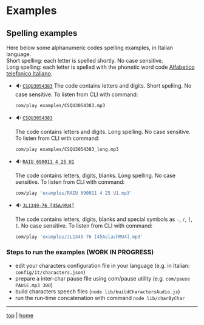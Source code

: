 # Examples

## Spelling examples 

Here below some alphanumeric codes spelling examples, in Italian language.<br>
Short spelling: each letter is spelled shortly. No case sensitive.<br>
Long spelling: each letter is spelled with the phonetic word code 
[Alfabetico telefonico Italiano](https://it.wikipedia.org/wiki/Alfabeto_telefonico_italiano). 


- 🔉 [`CSQU3054383`](CSQU3054383.mp3)
  The code contains letters and digits. 
  Short spelling. 
  No case sensitive.
  To listen from CLI with command: 
  ```bash
  com/play examples/CSQU3054383.mp3
  ```

- 🔉 [`CSQU3054383`](CSQU3054383_long.mp3)

  The code contains letters and digits. 
  Long spelling. 
  No case sensitive.
  To listen from CLI with command: 
  ```bash
  com/play examples/CSQU3054383_long.mp3
  ```

- 🔉 [`RAIU 690011 4 25 U1`](RAIU%20690011%204%2025%20U1.mp3)
 
  The code contains letters, digits, blanks. 
  Long spelling.
  No case sensitive.
  To listen from CLI with command: 
  ```bash
  com/play 'examples/RAIU 690011 4 25 U1.mp3'
  ```

- 🔉 [`JL1349-76 [45A/MU4]`](JL1349-76%20%5B45AslashMU4%5D.mp3)
 
  The code contains letters, digits, blanks and special symbols as `-`, `/`, `[`, `]`. 
  No case sensitive.
  To listen from CLI with command: 
  ```bash
  com/play 'examples/JL1349-76 [45AslashMU4].mp3'
  ```

### Steps to run the examples (WORK IN PROGRESS)

- edit your characters configuration file in your language (e.g. in Italian: `config/it/characters.json`)
- prepare a inter-char pause file using com/pause utility (e.g. `com/pause PAUSE.mp3 300`)
- build characters speech files (`node lib/buildCharactersAudio.js`)
- run the run-time concatenation with command `node lib/charByChar`

---

[top](#) | [home](../README.md)
